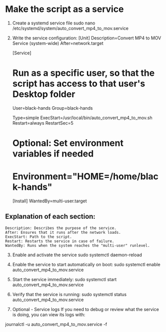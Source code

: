 # Make the script as a service
1. Create a systemd service file
    sudo nano /etc/systemd/system/auto_convert_mp4_to_mov.service

2. Write the service configuration:
    [Unit]
    Description=Convert MP4 to MOV Service (system-wide)
    After=network.target

    [Service]
    # Run as a specific user, so that the script has access to that user's Desktop folder
    User=black-hands
    Group=black-hands

    Type=simple
    ExecStart=/usr/local/bin/auto_convert_mp4_to_mov.sh
    Restart=always
    RestartSec=5

    # Optional: Set environment variables if needed
    # Environment="HOME=/home/black-hands"

    [Install]
    WantedBy=multi-user.target

## Explanation of each section:
    Description: Describes the purpose of the service.
    After: Ensures that it runs after the network loads.
    ExecStart: Path to the script.
    Restart: Restarts the service in case of failure.
    WantedBy: Runs when the system reaches the "multi-user" runlevel.


3. Enable and activate the service
    sudo systemctl daemon-reload

4. Enable the service to start automatically on boot:
    sudo systemctl enable auto_convert_mp4_to_mov.service

5. Start the service immediately:
    sudo systemctl start auto_convert_mp4_to_mov.service

6. Verify that the service is running:
    sudo systemctl status auto_convert_mp4_to_mov.service

7. Optional - Service logs
    If you need to debug or review what the service is doing, you can view its logs with:

journalctl -u auto_convert_mp4_to_mov.service -f
